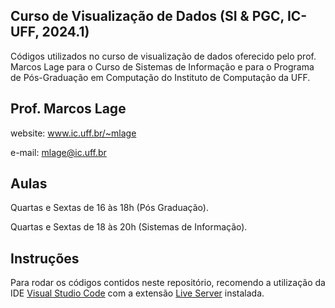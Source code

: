 ## Curso de Visualização de Dados (SI & PGC, IC-UFF, 2024.1)

Códigos utilizados no curso de visualização de dados oferecido pelo prof. Marcos Lage para o Curso de Sistemas de Informação e para o Programa de Pós-Graduação em Computação do Instituto de Computação da UFF.

## Prof. Marcos Lage
website: www.ic.uff.br/~mlage

e-mail: mlage@ic.uff.br

## Aulas
Quartas e Sextas de 16 às 18h (Pós Graduação).

Quartas e Sextas de 18 às 20h (Sistemas de Informação).


## Instruções
Para rodar os códigos contidos neste repositório, recomendo a utilização da IDE [Visual Studio Code](https://code.visualstudio.com/) com a extensão [Live Server](https://marketplace.visualstudio.com/items?itemName=ritwickdey.LiveServer) instalada.
